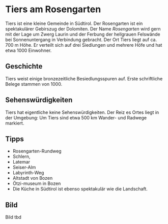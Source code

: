 
# Tiers am Rosengarten

Tiers ist eine kleine Gemeinde in Südtirol. Der Rosengarten ist ein spektakulärer Gebirszug der Dolomiten.
Der Name _Rosengarten_  wird gern mit der Lage um Zwerg Laurin und der Ferbung der hellgrauen Felswände bei Sonnenuntergang in 
Verbindung gebracht. 
Der Ort Tiers liegt auf ca. 700 m Höhe. Er verteilt sich auf drei Siedlungen und mehrere Höfe und hat etwa 1000 Einwohner.

## Geschichte

Tiers weist einige bronzezeitliche Besiedlungsspuren auf. Erste schriftliche Belege stammen von 1000. 

## Sehenswürdigkeiten

Tiers hat eigentliche keine Sehenswürdigkeiten. Der Reiz es Ortes liegt in der Umgebung: Um Tiers sind etwa 500 km Wander- und Radwege markiert.

## Tipps

* Rosengarten-Rundweg
* Schlern,
* Latemar
* Seiser-Alm
* Labyrinth-Weg
* Altstadt von Bozen
* Ötzi-museum in Bozen
* Die Küche in Südtirol ist ebenso spektakulär wie die Landschaft.

## Bild

Bild tbd
